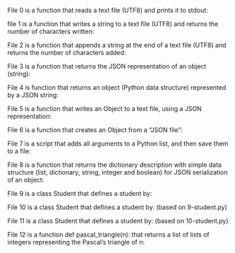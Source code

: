 File 0 is a function that reads a text file (UTF8) and prints it to stdout:

file 1 is  a function that writes a string to a text file (UTF8) and returns the number of characters written:

File 2 is a function that appends a string at the end of a text file (UTF8) and returns the number of characters added:

File 3 is a function that returns the JSON representation of an object (string):

File 4 is  function that returns an object (Python data structure) represented by a JSON string:

File 5 is a function that writes an Object to a text file, using a JSON representation:

File 6 is a function that creates an Object from a “JSON file”:

File 7 is a script that adds all arguments to a Python list, and then save them to a file:

File 8 is  a function that returns the dictionary description with simple data structure (list, dictionary, string, integer and boolean) for JSON serialization of an object:

File 9 is a class Student that defines a student by:

File 10 is  a class Student that defines a student by: (based on 9-student.py)

File 11 is a class Student that defines a student by: (based on 10-student.py)

File 12 is  a function def pascal_triangle(n): that returns a list of lists of integers representing the Pascal’s triangle of n:
